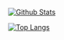 [![Github Stats](https://github-readme-stats.vercel.app/api?username=tsepanx)](https://github.com/tsepanx)

[![Top Langs](https://github-readme-stats.vercel.app/api/top-langs/?username=tsepanx&layout=compact)](https://github.com/tsepanx)
